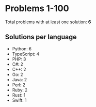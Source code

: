 # Problems 1-100

Total problems with at least one solution: **6**

## Solutions per language

- Python: 6
- TypeScript: 4
- PHP: 3
- C#: 2
- C++: 2
- Go: 2
- Java: 2
- Perl: 2
- Ruby: 2
- Rust: 1
- Swift: 1
